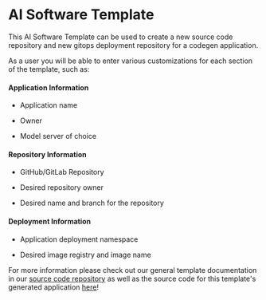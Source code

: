 # AI Software Template

This AI Software Template can be used to create a new source code repository and new gitops deployment repository for a codegen application.

As a user you will be able to enter various customizations for each section of the template, such as:

#### **Application Information**

- Application name

- Owner

- Model server of choice

#### **Repository Information**

- GitHub/GitLab Repository

- Desired repository owner

- Desired name and branch for the repository

#### **Deployment Information**

- Application deployment namespace

- Desired image registry and image name

For more information please check out our general template documentation in our [source code repository](https://github.com/redhat-ai-dev/ai-lab-template) as well as the source code for this template's generated application [here](https://github.com/redhat-ai-dev/ai-lab-samples/tree/main/codegen)!